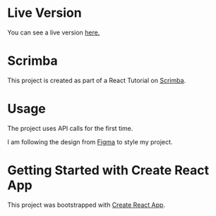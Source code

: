 # Live Version 

You can see a live version [here.](https://meme-generator-two-psi.vercel.app/)

# Scrimba

This project is created as part of a React Tutorial on [Scrimba](https://scrimba.com/learn/learnreact).

# Usage

The project uses API calls for the first time. 

I am following the design from [Figma](https://www.figma.com/file/MoLwFPHNHJVrzdFurxHzNV/Meme-Generator?node-id=2%3A2) to style my project.


# Getting Started with Create React App

This project was bootstrapped with [Create React App](https://github.com/facebook/create-react-app).





